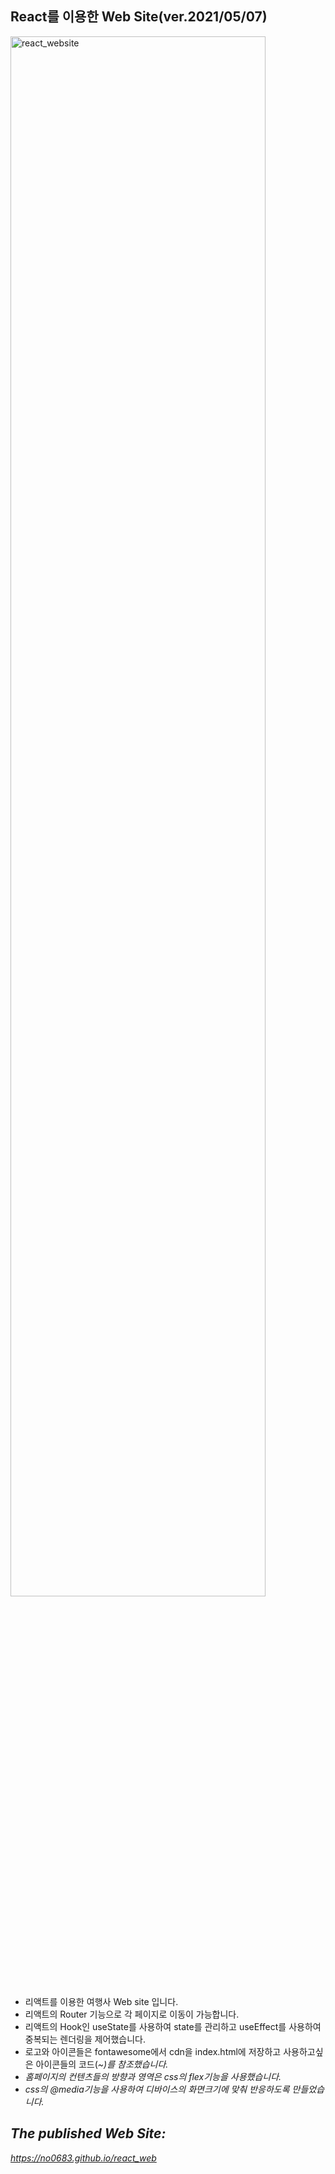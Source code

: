 ## React를 이용한 Web Site(ver.2021/05/07)

<img src="public/images/react_website_20210506.gif" width="90%" height="80%" alt="react_website"></img>

* 리액트를 이용한 여행사 Web site 입니다.
* 리액트의 Router 기능으로 각 페이지로 이동이 가능합니다.
* 리액트의 Hook인 useState를 사용하여 state를 관리하고 useEffect를 사용하여 중복되는 렌더링을 제어했습니다.
* 로고와 아이콘들은 fontawesome에서 cdn을 index.html에 저장하고 사용하고싶은 아이콘들의 코드(<i>~)를 참조했습니다.
* 홈페이지의 컨텐츠들의 방향과 영역은 css의 flex기능을 사용했습니다.
* css의 @media기능을 사용하여 디바이스의 화면크기에 맞춰 반응하도록 만들었습니다.

## The published Web Site:

https://no0683.github.io/react_web
